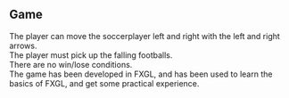 ## Game

The player can move the soccerplayer left and right with the left and right arrows.  
The player must pick up the falling footballs.  
There are no win/lose conditions.  
The game has been developed in FXGL, and has been used to learn the basics of FXGL, and get some practical experience.  
